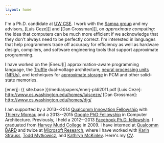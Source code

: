 ```yaml
---
layout: home
---
```

I'm a Ph.D. candidate at [UW CSE][]. I work with the [Sampa
group][] and my advisors, [Luis Ceze][] and [Dan Grossman][], on
*approximate computing:* the idea that computers can be much more efficient
if we acknowledge that they don't always need to be perfectly correct.
I'm interested in languages that help programmers trade off accuracy for
efficiency as well as hardware design, compilers, and software engineering
tools that support approximate programming.

I have worked on the [EnerJ][] approximation-aware programming language,
the [Truffle][] dual-voltage architecture, [neural processing units
(NPUs)][npu], and techniques for [approximate storage][storage] in PCM and
other solid-state memories.

[npu]: http://dl.acm.org/citation.cfm?id=2457519
[truffle]: http://dl.acm.org/citation.cfm?id=2151008
[storage]: http://dl.acm.org/citation.cfm?id=2540708.2540712
[uw cse]: http://www.cs.washington.edu/
[sampa group]: http://sampa.cs.washington.edu/sampa/Main_Page
[enerj]: {{ site.base }}/media/papers/enerj-pldi2011.pdf
[Luis Ceze]: http://www.cs.washington.edu/homes/luisceze/ 
[Dan Grossman]: http://www.cs.washington.edu/homes/djg/ 

I am supported by a 2013--2014 [Qualcomm Innovation Fellowship][qinf] with
[Thierry Moreau][theirry] and a 2013--2015 [Google PhD Fellowship][google]
in Computer Architecture.
Previously, I held a 2012--2013 [Facebook Ph.D. fellowship][fbfellow].
I graduated from [Harvey Mudd College](http://www.hmc.edu/) in 2009.
I have interned at [Qualcomm BARD][bard] and twice at [Microsoft
Research][], where I have worked with [Karin Strauss][], [Todd
Mytkowicz][], and [Kathryn McKinley][].
Here's my [CV][].

[theirry]: http://homes.cs.washington.edu/~moreau/
[Kathryn McKinley]: http://research.microsoft.com/en-us/people/mckinley/
[Todd Mytkowicz]: http://research.microsoft.com/en-us/people/toddm/default.aspx
[Microsoft Research]: http://research.microsoft.com/
[fbfellow]: http://www.facebook.com/fellowships
[XCG]: http://research.microsoft.com/en-us/labs/xcg/default.aspx
[Karin Strauss]: http://research.microsoft.com/en-us/people/kstrauss/
[cv]: /cv/
[qinf]: http://www.qualcomm.com/about/research/university-relations/innovation-fellowship/2013
[msr redmond]: http://research.microsoft.com/en-us/labs/redmond/
[google]: http://research.google.com/university/relations/phd_fellowships.html
[bard]: http://www.qualcomm.com/careers/bard/
